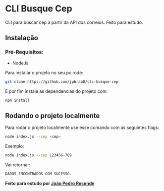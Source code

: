 # CLI Busque Cep

CLI para buscar cep a partir da API dos correios. Feito para estudo.

## Instalação

### Pré-Requisitos:
* NodeJs

Para instalar o projeto no seu pc rode:
```bash
git clone https://github.com/jpbrab0/cli-busque-cep
```
E por fim instale as dependencias do projeto com:
```bash
npm install
```

## Rodando o projeto localmente

Para rodar o projeto localmente use esse comando com as seguintes flags:

```bash
node index.js --cep <cep>
```

Exemplo:

```bash
node index.js --cep 123456-789
```

Vai retornar:

```bash
DADOS ENCONTRADOS COM SUCESSO.
``` 

__Feito para estudo por [João Pedro Resende](https://jpres.dev)__
